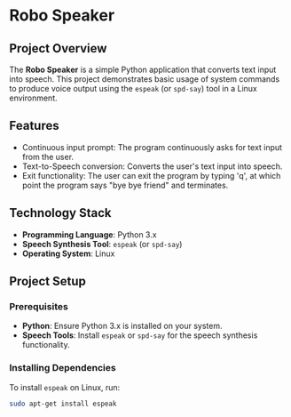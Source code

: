 # Robo Speaker

## Project Overview

The **Robo Speaker** is a simple Python application that converts text input into speech. This project demonstrates basic usage of system commands to produce voice output using the `espeak` (or `spd-say`) tool in a Linux environment.

## Features

- Continuous input prompt: The program continuously asks for text input from the user.
- Text-to-Speech conversion: Converts the user's text input into speech.
- Exit functionality: The user can exit the program by typing 'q', at which point the program says "bye bye friend" and terminates.

## Technology Stack

- **Programming Language**: Python 3.x
- **Speech Synthesis Tool**: `espeak` (or `spd-say`)
- **Operating System**: Linux

## Project Setup

### Prerequisites

- **Python**: Ensure Python 3.x is installed on your system.
- **Speech Tools**: Install `espeak` or `spd-say` for the speech synthesis functionality.

### Installing Dependencies

To install `espeak` on Linux, run:
```bash
sudo apt-get install espeak

